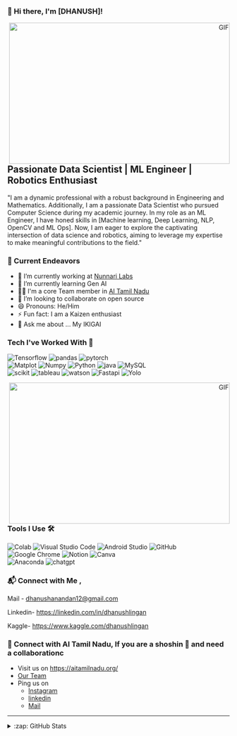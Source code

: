 ### 👋 Hi there, I'm [DHANUSH]!


<p align="right">
  <img align="right" alt="GIF" src="Images/RoLearner.gif" width="500" height="320" />
</p>




## Passionate Data Scientist | ML Engineer | Robotics Enthusiast


"I am a dynamic professional with a robust background in Engineering and Mathematics. Additionally, I am a passionate Data Scientist who pursued Computer Science during my academic journey. In my role as an ML Engineer, I have honed skills in [Machine learning, Deep Learning, NLP, OpenCV and ML Ops]. Now, I am eager to explore the captivating intersection of data science and robotics, aiming to leverage my expertise to make meaningful contributions to the field."

### 🚀 Current Endeavors
- 🔭 I’m currently working at [Nunnari Labs](https://nunnarilabs.com/)
- 🌱 I’m currently learning Gen AI
- 👨‍💻 I'm a core Team member in [AI Tamil Nadu](https://aicbe.org/)
- 👯 I’m looking to collaborate on open source
- 😄 Pronouns: He/Him
- ⚡ Fun fact: I am a Kaizen enthusiast
- 💬 Ask me about ... My IKIGAI

### Tech I've Worked With 🥷
![Tensorflow](https://img.shields.io/badge/%20-Tensorflow-FF6C37?style=for-the-badge&logo=tensorflow&logoColor=white) ![pandas](https://img.shields.io/badge/Pandas-C51A4A?style=for-the-badge&logo=Pandas)  ![pytorch](https://img.shields.io/badge/%20-Pytorch-yellowgreen?style=for-the-badge&logo=pytorch&logoColor=red) <br>
 ![Matplot](https://img.shields.io/badge/Matplotlib-F5DF09?style=for-the-badge&logo=matplotlib&logoColor=white)  ![Numpy](https://img.shields.io/badge/Numpy-27407C?style=for-the-badge&logo=Numpy)
![Python](https://img.shields.io/badge/python-3670A0?style=for-the-badge&logo=python&logoColor=ffdd54) ![java](https://img.shields.io/badge/Java-green?style=for-the-badge&logo=java&logoColor=white) ![MySQL](https://img.shields.io/badge/mysql-%2300f.svg?style=for-the-badge&logo=mysql&logoColor=white) <br> ![scikit](https://img.shields.io/badge/Scikitlearn-%23000000.svg?style=for-the-badge&logo=scikit-learn&logoColor=#00C7B7) ![tableau](https://img.shields.io/badge/Tableau-0BF29E?style=for-the-badge&logo=tableau&logoColor=#00C7B7) ![watson](https://img.shields.io/badge/WatsonStudio-5B1B66?style=for-the-badge&logo=ibm) ![Fastapi](https://img.shields.io/badge/FastAPI-AA242E?style=for-the-badge&logo=fastapi) ![Yolo](https://img.shields.io/badge/Yolo-%23026AA7.svg?style=for-the-badge&logo=yolo&logoColor=white) 

<p align="right">
  <a href="https://aicbe.org/"><img align = "right" alt="GIF" src="Images/AI_Tamil_Nadu.gif" width="500" height="320" /></a>
</p>

### Tools I Use 🛠️
 ![Colab](https://img.shields.io/badge/Colab-FF6C37?style=for-the-badge&logo=jupyter&logoColor=white) ![Visual Studio Code](https://img.shields.io/badge/Visual%20Studio%20Code-0078d7.svg?style=for-the-badge&logo=visual-studio-code&logoColor=white) ![Android Studio](https://img.shields.io/badge/Android%20Studio-3DDC84.svg?style=for-the-badge&logo=android-studio&logoColor=white)  ![GitHub](https://img.shields.io/badge/github-%23121011.svg?style=for-the-badge&logo=github&logoColor=white) <br>
 ![Google Chrome](https://img.shields.io/badge/Google%20Chrome-4285F4?style=for-the-badge&logo=GoogleChrome&logoColor=white)  ![Notion](https://img.shields.io/badge/Notion-%23000000.svg?style=for-the-badge&logo=notion&logoColor=white)  ![Canva](https://img.shields.io/badge/Canva-%2300C4CC.svg?style=for-the-badge&logo=Canva&logoColor=white) <br>  ![Anaconda](https://img.shields.io/badge/Anaconda-000000?style=for-the-badge&logo=anaconda&logoColor=white) ![chatgpt](https://img.shields.io/badge/ChatGPT-%23026AA7.svg?style=for-the-badge&logo=openai&logoColor=white) 

### 📬 Connect with Me ,

Mail - dhanushanandan12@gmail.com

Linkedin- https://linkedin.com/in/dhanushlingan

Kaggle- https://www.kaggle.com/dhanushlingan

### 🌱 Connect with AI Tamil Nadu, If you are a shoshin 🥷 and need a collaborationc

- Visit us on https://aitamilnadu.org/
- [Our Team](https://aicbe.org/team)
- Ping us on
     - [Instagram](https://www.instagram.com/aicoimbatore/)
     - [linkedin](https://linkedin.com/in/)
     - [Mail](coimbatoreai@gmail.com)
  
---
<details>
  <summary>:zap: GitHub Stats</summary>

  <img align="left" alt="Dhanush's GitHub Stats" src="https://github-readme-stats.vercel.app/api?username=DHANUSHLINGAN&show_icons=true&hide_border=true" />

</details>









